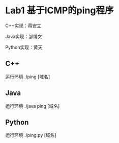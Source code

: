 # Lab1 基于ICMP的ping程序

C++实现：蒋安立

Java实现：邹博文

Python实现：黄天

## C++
运行环境
  ./ping  [域名]

## Java
运行环境
  ./java ping  [域名]
## Python

运行环境
  ./ping.py [域名]
